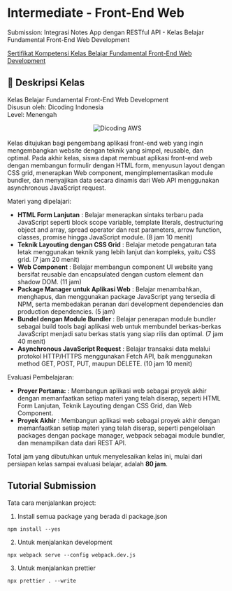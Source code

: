 # Intermediate - Front-End Web

Submission: Integrasi Notes App dengan RESTful API - Kelas Belajar Fundamental Front-End Web Development

[Sertifikat Kompetensi Kelas Belajar Fundamental Front-End Web Development](https://www.dicoding.com/certificates/JMZV3W1WRPN9)

## 🚀 Deskripsi Kelas

Kelas Belajar Fundamental Front-End Web Development <br>
Disusun oleh: Dicoding Indonesia <br>
Level: Menengah

<div align="center">
  <img src="https://dicodingacademy.blob.core.windows.net/academies/20200630231837a975d55083834283897bbe94478df8f8.png" alt="Dicoding AWS">
</div>

<br>
Kelas ditujukan bagi pengembang aplikasi front-end web yang ingin mengembangkan website dengan teknik yang simpel, reusable, dan optimal. Pada akhir kelas, siswa dapat membuat aplikasi front-end web dengan membangun formulir dengan HTML form, menyusun layout dengan CSS grid, menerapkan Web component, mengimplementasikan module bundler, dan menyajikan data secara dinamis dari Web API menggunakan asynchronous JavaScript request.

Materi yang dipelajari:

- **HTML Form Lanjutan** : Belajar menerapkan sintaks terbaru pada JavaScript seperti block scope variable, template literals, destructuring object and array, spread operator dan rest parameters, arrow function, classes, promise hingga JavaScript module. (8 jam 10 menit)
- **Teknik Layouting dengan CSS Grid** : Belajar metode pengaturan tata letak menggunakan teknik yang lebih lanjut dan kompleks, yaitu CSS grid. (7 jam 20 menit)
- **Web Component** : Belajar membangun component UI website yang bersifat reusable dan encapsulated dengan custom element dan shadow DOM. (11 jam) 
- **Package Manager untuk Aplikasi Web** : Belajar menambahkan, menghapus, dan menggunakan package JavaScript yang tersedia di NPM, serta membedakan peranan dari development dependencies dan production dependencies. (5 jam)
- **Bundel dengan Module Bundler** : Belajar penerapan module bundler sebagai build tools bagi aplikasi web untuk membundel berkas-berkas JavaScript menjadi satu berkas statis yang siap rilis dan optimal. (7 jam 40 menit)
- **Asynchronous JavaScript Request** : Belajar transaksi data melalui protokol HTTP/HTTPS menggunakan Fetch API, baik menggunakan method GET, POST, PUT, maupun DELETE. (10 jam 10 menit)

Evaluasi Pembelajaran:

- **Proyer Pertama:** : Membangun aplikasi web sebagai proyek akhir dengan memanfaatkan setiap materi yang telah diserap, seperti HTML Form Lanjutan, Teknik Layouting dengan CSS Grid, dan Web Component.
- **Proyek Akhir** : Membangun aplikasi web sebagai proyek akhir dengan memanfaatkan setiap materi yang telah diserap, seperti pengelolaan packages dengan package manager, webpack sebagai module bundler, dan menampilkan data dari REST API.

Total jam yang dibutuhkan untuk menyelesaikan kelas ini, mulai dari persiapan kelas sampai evaluasi belajar, adalah **80 jam**.

## Tutorial Submission

Tata cara menjalankan project:

1. Install semua package yang berada di package.json

```
npm install --yes
```

2. Untuk menjalankan development

```
npx webpack serve --config webpack.dev.js
```

3. Untuk menjalankan prettier

```
npx prettier . --write
```
